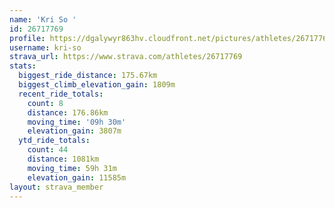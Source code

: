 ```yaml
---
name: 'Kri So '
id: 26717769
profile: https://dgalywyr863hv.cloudfront.net/pictures/athletes/26717769/7761026/14/large.jpg
username: kri-so
strava_url: https://www.strava.com/athletes/26717769
stats:
  biggest_ride_distance: 175.67km
  biggest_climb_elevation_gain: 1809m
  recent_ride_totals:
    count: 8
    distance: 176.86km
    moving_time: '09h 30m'
    elevation_gain: 3807m
  ytd_ride_totals:
    count: 44
    distance: 1081km
    moving_time: 59h 31m
    elevation_gain: 11585m
layout: strava_member
--- 
```

